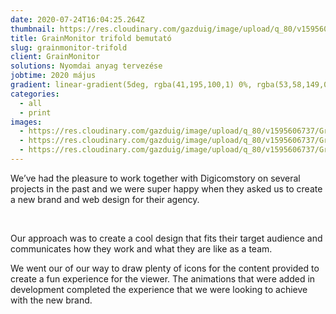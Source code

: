 ```yaml
---
date: 2020-07-24T16:04:25.264Z
thumbnail: https://res.cloudinary.com/gazduig/image/upload/q_80/v1595606737/GrainMonitor/Frame_20_u8p7vt.webp
title: GrainMonitor trifold bemutató
slug: grainmonitor-trifold
client: GrainMonitor
solutions: Nyomdai anyag tervezése
jobtime: 2020 május
gradient: linear-gradient(5deg, rgba(41,195,100,1) 0%, rgba(53,58,149,0) 71%)
categories:
  - all
  - print
images:
  - https://res.cloudinary.com/gazduig/image/upload/q_80/v1595606737/GrainMonitor/Frame_20_u8p7vt.webp
  - https://res.cloudinary.com/gazduig/image/upload/q_80/v1595606737/GrainMonitor/Frame_19_jmvsr1.webp
  - https://res.cloudinary.com/gazduig/image/upload/q_80/v1595606737/GrainMonitor/Frame_18_hmd86b.webp
---
```

<!--StartFragment-->

We’ve had the pleasure to work together with Digicomstory on several projects in the past and we were super happy when they asked us to create a new brand and web design for their agency.

<br>

Our approach was to create a cool design that fits their target audience and communicates how they work and what they are like as a team.



We went our of our way to draw plenty of icons for the content provided to create a fun experience for the viewer. The animations that were added in development completed the experience that we were looking to achieve with the new brand.

<!--EndFragment-->